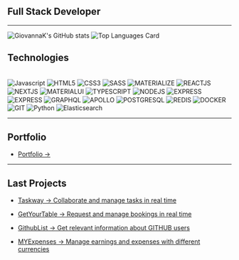 ## Full Stack Developer
--- 

![GiovannaK's GitHub stats](https://github-readme-stats.vercel.app/api?username=GiovannaK&show_icons=true&theme=radical)
![Top Languages Card](https://github-readme-stats.vercel.app/api/top-langs/?username=GiovannaK&layout=compact&theme=dark)


## Technologies

<div style="display: inline-block"><br />
    <img align="center" alt="Javascript" src="https://img.shields.io/badge/JavaScript-F7DF1E?style=for-the-badge&logo=javascript&logoColor=black" />
    <img align="center" alt="HTML5" src="https://img.shields.io/badge/HTML5-E34F26?style=for-the-badge&logo=html5&logoColor=white" />
    <img align="center" alt="CSS3" src="https://img.shields.io/badge/CSS3-1572B6?style=for-the-badge&logo=css3&logoColor=white" />
    <img align="center" alt="SASS" src="https://img.shields.io/badge/Sass-CC6699?style=for-the-badge&logo=sass&logoColor=white" />
    <img align="center" alt="MATERIALIZE" src="https://img.shields.io/badge/-materialize--css-ff69b4?style=for-the-badge&logo=materialize--css&logoColor=white" />
    <img align="center" alt="REACTJS" src="https://img.shields.io/badge/React-20232A?style=for-the-badge&logo=react&logoColor=61DAFB" />
    <img align="center" alt="NEXTJS" src="https://img.shields.io/badge/next.js-000000?style=for-the-badge&logo=nextdotjs&logoColor=white" />
    <img align="center" alt="MATERIALUI" src="https://img.shields.io/badge/Material--UI-0081CB?style=for-the-badge&logo=material-ui&logoColor=white" />
    <img align="center" alt="TYPESCRIPT" src="https://img.shields.io/badge/TypeScript-007ACC?style=for-the-badge&logo=typescript&logoColor=white" />
    <img align="center" alt="NODEJS" src="https://img.shields.io/badge/Node.js-43853D?style=for-the-badge&logo=node.js&logoColor=white" />   
    <img align="center"alt="EXPRESS" src="https://img.shields.io/badge/Express.js-404D59?style=for-the-badge" /> 
    <img align="center"alt="EXPRESS" src="https://img.shields.io/badge/nestjs-%23E0234E.svg?style=for-the-badge&logo=nestjs&logoColor=white" /> 
    <img align="center"alt="GRAPHQL" src="https://img.shields.io/badge/GraphQl-E10098?style=for-the-badge&logo=graphql&logoColor=white" /> 
    <img align="center"alt="APOLLO" src="https://img.shields.io/badge/Apollo%20GraphQL-311C87?&style=for-the-badge&logo=Apollo%20GraphQL&logoColor=white" />   
    <img align="center"alt="POSTGRESQL" src="https://img.shields.io/badge/PostgreSQL-316192?style=for-the-badge&logo=postgresql&logoColor=white" />  
    <img align="center"alt="REDIS" src="https://img.shields.io/badge/redis-%23DD0031.svg?&style=for-the-badge&logo=redis&logoColor=white" /> 
    <img align="center"alt="DOCKER" src="https://img.shields.io/badge/Docker-2CA5E0?style=for-the-badge&logo=docker&logoColor=white" />
    <img align="center"alt="GIT" src="https://img.shields.io/badge/Git-F05032?style=for-the-badge&logo=git&logoColor=white" />
    <img align="center"alt="Python" src="https://img.shields.io/badge/Python-3776AB?style=for-the-badge&logo=python&logoColor=white" />    
    <img align="center"alt="Elasticsearch" src="https://img.shields.io/badge/Elastic_Search-005571?style=for-the-badge&logo=elasticsearch&logoColor=white" />    
</div>
<br/>

---

## Portfolio

- [Portfolio -> ](https://giovannakelli.tk/)

---

## Last Projects

- [Taskway -> Collaborate and manage tasks in real time](https://taskway.tk/)

- [GetYourTable -> Request and manage bookings in real time](https://getyourtable.tk/)

- [GithubList -> Get relevant information about GITHUB users](https://githublist.netlify.app/)

- [MYExpenses -> Manage earnings and expenses with different currencies](https://myexpenses-service.herokuapp.com/)



